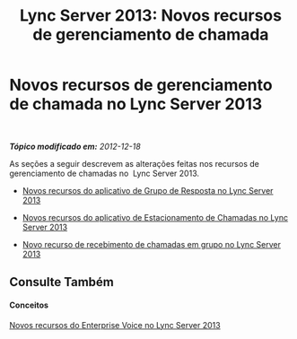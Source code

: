 ﻿---
title: 'Lync Server 2013: Novos recursos de gerenciamento de chamada'
TOCTitle: Novos recursos de gerenciamento de chamada
ms:assetid: 99246e87-daba-4bf0-9e2c-763dffa56b58
ms:mtpsurl: https://technet.microsoft.com/pt-br/library/Gg398789(v=OCS.15)
ms:contentKeyID: 49307558
ms.date: 05/19/2016
mtps_version: v=OCS.15
ms.translationtype: HT
---

# Novos recursos de gerenciamento de chamada no Lync Server 2013

 

_**Tópico modificado em:** 2012-12-18_

As seções a seguir descrevem as alterações feitas nos recursos de gerenciamento de chamadas no  Lync Server 2013.

  - [Novos recursos do aplicativo de Grupo de Resposta no Lync Server 2013](lync-server-2013-new-response-group-application-features.md)

  - [Novos recursos do aplicativo de Estacionamento de Chamadas no Lync Server 2013](lync-server-2013-new-call-park-application-features.md)

  - [Novo recurso de recebimento de chamadas em grupo no Lync Server 2013](lync-server-2013-new-group-call-pickup-feature.md)

## Consulte Também

#### Conceitos

[Novos recursos do Enterprise Voice no Lync Server 2013](lync-server-2013-new-enterprise-voice-features.md)

